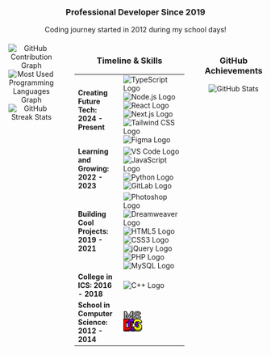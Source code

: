 <div align="center">
  <h3>Professional Developer Since 2019</h3>
  <p>Coding journey started in 2012 during my school days!</p>
<div align="center" style="display: flex; justify-content: center; gap: 20px; margin-top: 20px;">
  <div>
  <img 
    src="https://github-profile-summary-cards.vercel.app/api/cards/profile-details?username=alikhan&theme=dracula" 
    height="180" alt="GitHub Contribution Graph" /><br>
    <img 
      src="https://github-readme-stats.vercel.app/api/top-langs?username=mshsheikh&locale=en&hide_title=false&layout=compact&card_width=320&langs_count=5&theme=dracula&hide_border=true" 
      height="150" alt="Most Used Programming Languages Graph" />
    <img 
      src="https://github-readme-streak-stats.herokuapp.com/?user=mshsheikh&theme=dracula&hide_border=true" 
      height="150" alt="GitHub Streak Stats" />
</div>

---

<div align="center">
  <h3>Timeline & Skills</h3>
  <table>
    <tr>
      <td><b>Creating Future Tech: 2024 - Present</b></td>
      <td>
        <img src="https://cdn.jsdelivr.net/gh/devicons/devicon/icons/typescript/typescript-original.svg" height="40" alt="TypeScript Logo" />
        <img src="https://cdn.simpleicons.org/nodedotjs/339933" height="40" alt="Node.js Logo" />
        <img src="https://cdn.jsdelivr.net/gh/devicons/devicon/icons/react/react-original.svg" height="40" alt="React Logo" />
        <img src="https://cdn.jsdelivr.net/gh/devicons/devicon/icons/nextjs/nextjs-original.svg" height="40" alt="Next.js Logo" />
        <img src="https://cdn.simpleicons.org/tailwindcss/06B6D4" height="40" alt="Tailwind CSS Logo" />
        <img src="https://cdn.simpleicons.org/figma/F24E1E" height="40" alt="Figma Logo" />
      </td>
    </tr>
    <tr>
      <td><b>Learning and Growing: 2022 - 2023</b></td>
      <td>
        <img src="https://cdn.jsdelivr.net/gh/devicons/devicon/icons/vscode/vscode-original.svg" height="40" alt="VS Code Logo" />
        <img src="https://cdn.jsdelivr.net/gh/devicons/devicon/icons/javascript/javascript-original.svg" height="40" alt="JavaScript Logo" />
        <img src="https://cdn.jsdelivr.net/gh/devicons/devicon/icons/python/python-original.svg" height="40" alt="Python Logo" />
        <img src="https://cdn.jsdelivr.net/gh/devicons/devicon/icons/gitlab/gitlab-original.svg" height="40" alt="GitLab Logo" />
      </td>
    </tr>
    <tr>
      <td><b>Building Cool Projects: 2019 - 2021</b></td>
      <td>
        <img src="https://img.icons8.com/color/48/adobe-photoshop--v1.png" height="40" alt="Photoshop Logo" />
        <img src="https://img.icons8.com/color/48/adobe-dreamweaver.png" height="40" alt="Dreamweaver Logo" />
        <img src="https://cdn.jsdelivr.net/gh/devicons/devicon/icons/html5/html5-original.svg" height="40" alt="HTML5 Logo" />
        <img src="https://cdn.jsdelivr.net/gh/devicons/devicon/icons/css3/css3-original.svg" height="40" alt="CSS3 Logo" />
        <img src="https://cdn.jsdelivr.net/gh/devicons/devicon/icons/jquery/jquery-original.svg" height="40" alt="jQuery Logo" />
        <img src="https://cdn.jsdelivr.net/gh/devicons/devicon/icons/php/php-original.svg" height="40" alt="PHP Logo" />
        <img src="https://cdn.jsdelivr.net/gh/devicons/devicon/icons/mysql/mysql-original.svg" height="40" alt="MySQL Logo" />
      </td>
    </tr>
    <tr>
      <td><b>College in ICS: 2016 - 2018</b></td>
      <td><img src="https://cdn.jsdelivr.net/gh/devicons/devicon/icons/cplusplus/cplusplus-original.svg" height="40" alt="C++ Logo" /></td>
    </tr>
    <tr>
      <td><b>School in Computer Science: 2012 - 2014</b></td>
      <td><img src="https://github.com/mshsheikh/assets/blob/dcb2d85dc0fe6ea45d18a6559b88909dadd7cf55/Msdos-icon.png" height="40" alt="MS-DOS Logo" /></td>
    </tr>
  </table>
</div>

---

<div align="center">
  <h3>GitHub Achievements</h3>
  <img 
    src="https://github-readme-stats.vercel.app/api?username=mshsheikh&show_icons=true&count_private=true&theme=dracula&hide_border=true" 
    height="180" alt="GitHub Stats" />
</div>
